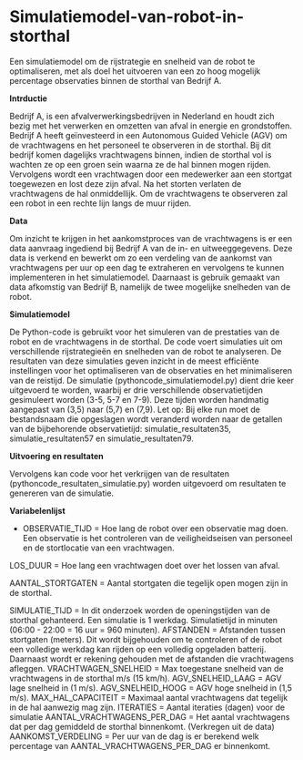 # Simulatiemodel-van-robot-in-storthal
Een simulatiemodel om de rijstrategie en snelheid van de robot te optimaliseren, met als doel het uitvoeren van een zo hoog mogelijk percentage observaties binnen de storthal van Bedrijf A.


**Intrductie**

Bedrijf A, is een afvalverwerkingsbedrijven in Nederland en houdt zich bezig met het verwerken en omzetten van afval in energie en grondstoffen. Bedrijf A heeft geïnvesteerd in een Autonomous Guided Vehicle (AGV) om de vrachtwagens en het personeel te observeren in de storthal. Bij dit bedrijf komen dagelijks vrachtwagens binnen, indien de storthal vol is wachten ze op een groen sein waarna ze de hal binnen mogen rijden. Vervolgens wordt een vrachtwagen door een medewerker aan een stortgat toegewezen en lost deze zijn afval. Na het storten verlaten de vrachtwagens de hal onmiddellijk. Om de vrachtwagens te observeren zal een robot in een rechte lijn langs de muur rijden.



**Data**

Om inzicht te krijgen in het aankomstproces van de vrachtwagens is er een data aanvraag ingediend bij Bedrijf A van de in- en uitweeggegevens. Deze data is verkend en bewerkt om zo een verdeling van de aankomst van vrachtwagens per uur op een dag te extraheren en vervolgens te kunnen implementeren in het simulatiemodel. Daarnaast is gebruik gemaakt van data afkomstig van Bedrijf B, namelijk de twee mogelijke snelheden van de robot.



**Simulatiemodel**

De Python-code is gebruikt voor het simuleren van de prestaties van de robot en de vrachtwagens in de storthal. De code voert simulaties uit om verschillende rijstrategieën en snelheden van de robot te analyseren. De resultaten van deze simulaties geven inzicht in de meest efficiënte instellingen voor het optimaliseren van de observaties en het minimaliseren van de reistijd. De simulatie (pythoncode_simulatiemodel.py) dient drie keer uitgevoerd te worden, waarbij er drie verschillende observatietijden gesimuleert worden (3-5, 5-7 en 7-9). Deze tijden worden handmatig aangepast van (3,5) naar (5,7) en (7,9). Let op: Bij elke run moet de bestandsnaam die opgeslagen wordt veranderd worden naar de getallen van de bijbehorende observatietijd: simulatie_resultaten35, simulatie_resultaten57 en simulatie_resultaten79.



**Uitvoering en resultaten**

Vervolgens kan code voor het verkrijgen van de resultaten (pythoncode_resultaten_simulatie.py) worden uitgevoerd om resultaten te genereren van de simulatie.



**Variabelenlijst**

- OBSERVATIE_TIJD = Hoe lang de robot over een observatie mag doen. Een observatie is het controleren van de veiligheidseisen van personeel en de stortlocatie van een vrachtwagen.

LOS_DUUR = Hoe lang een vrachtwagen doet over het lossen van afval.

AANTAL_STORTGATEN = Aantal stortgaten die tegelijk open mogen zijn in de storthal.

SIMULATIE_TIJD = In dit onderzoek worden de openingstijden van de storthal gehanteerd. Een simulatie is 1 werkdag. Simulatietijd in minuten (06:00 - 22:00 = 16 uur = 960 minuten).
AFSTANDEN = Afstanden tussen stortgaten (meters). Dit wordt bijgehouden om te controleren of de robot een volledige werkdag kan rijden op een volledig opgeladen batterij. Daarnaast wordt er rekening gehouden met de afstanden die vrachtwagens afleggen.
VRACHTWAGEN_SNELHEID = Max toegestane snelheid van de vrachtwagens in de storthal m/s (15 km/h).
AGV_SNELHEID_LAAG = AGV lage snelheid in (1 m/s).
AGV_SNELHEID_HOOG = AGV hoge snelheid in (1,5 m/s).
MAX_HAL_CAPACITEIT = Maximaal aantal vrachtwagens dat tegelijk in de hal aanwezig mag zijn.
ITERATIES = Aantal iteraties (dagen) voor de simulatie
AANTAL_VRACHTWAGENS_PER_DAG = Het aantal vrachtwagens dat per dag gemiddeld de storthal binnenkomt. (Verkregen uit de data)
AANKOMST_VERDELING = Per uur van de dag is er berekend welk percentage van AANTAL_VRACHTWAGENS_PER_DAG er binnenkomt.
